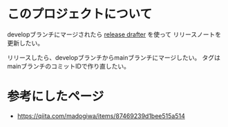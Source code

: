 # このプロジェクトについて

developブランチにマージされたら [release drafter](https://github.com/release-drafter/release-drafter) を使って
リリースノートを更新したい。

リリースしたら、developブランチからmainブランチにマージしたい。
タグはmainブランチのコミットIDで作り直したい。

# 参考にしたページ

- https://qiita.com/madogiwa/items/87469239d1bee515a514
